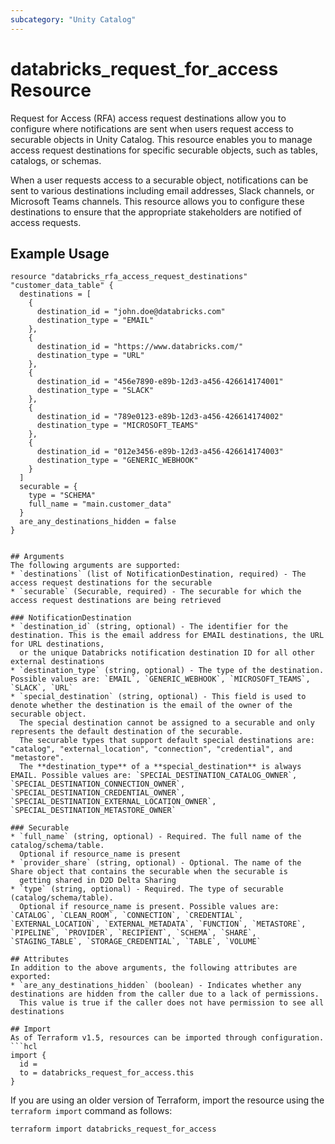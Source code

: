 ```yaml
---
subcategory: "Unity Catalog"
---
```

# databricks_request_for_access Resource
Request for Access (RFA) access request destinations allow you to configure where notifications are sent when users request access to securable objects in Unity Catalog. This resource enables you to manage access request destinations for specific securable objects, such as tables, catalogs, or schemas.

When a user requests access to a securable object, notifications can be sent to various destinations including email addresses, Slack channels, or Microsoft Teams channels. This resource allows you to configure these destinations to ensure that the appropriate stakeholders are notified of access requests.


## Example Usage
```hcl
resource "databricks_rfa_access_request_destinations" "customer_data_table" {
  destinations = [
    {
      destination_id = "john.doe@databricks.com"
      destination_type = "EMAIL"
    },
    {
      destination_id = "https://www.databricks.com/"
      destination_type = "URL"
    },
    {
      destination_id = "456e7890-e89b-12d3-a456-426614174001"
      destination_type = "SLACK"
    },
    {
      destination_id = "789e0123-e89b-12d3-a456-426614174002"
      destination_type = "MICROSOFT_TEAMS"
    },
    {
      destination_id = "012e3456-e89b-12d3-a456-426614174003"
      destination_type = "GENERIC_WEBHOOK"
    }
  ] 
  securable = {
    type = "SCHEMA"
    full_name = "main.customer_data"
  }
  are_any_destinations_hidden = false
}


## Arguments
The following arguments are supported:
* `destinations` (list of NotificationDestination, required) - The access request destinations for the securable
* `securable` (Securable, required) - The securable for which the access request destinations are being retrieved

### NotificationDestination
* `destination_id` (string, optional) - The identifier for the destination. This is the email address for EMAIL destinations, the URL for URL destinations,
  or the unique Databricks notification destination ID for all other external destinations
* `destination_type` (string, optional) - The type of the destination. Possible values are: `EMAIL`, `GENERIC_WEBHOOK`, `MICROSOFT_TEAMS`, `SLACK`, `URL`
* `special_destination` (string, optional) - This field is used to denote whether the destination is the email of the owner of the securable object.
  The special destination cannot be assigned to a securable and only represents the default destination of the securable.
  The securable types that support default special destinations are: "catalog", "external_location", "connection", "credential", and "metastore".
  The **destination_type** of a **special_destination** is always EMAIL. Possible values are: `SPECIAL_DESTINATION_CATALOG_OWNER`, `SPECIAL_DESTINATION_CONNECTION_OWNER`, `SPECIAL_DESTINATION_CREDENTIAL_OWNER`, `SPECIAL_DESTINATION_EXTERNAL_LOCATION_OWNER`, `SPECIAL_DESTINATION_METASTORE_OWNER`

### Securable
* `full_name` (string, optional) - Required. The full name of the catalog/schema/table.
  Optional if resource_name is present
* `provider_share` (string, optional) - Optional. The name of the Share object that contains the securable when the securable is
  getting shared in D2D Delta Sharing
* `type` (string, optional) - Required. The type of securable (catalog/schema/table).
  Optional if resource_name is present. Possible values are: `CATALOG`, `CLEAN_ROOM`, `CONNECTION`, `CREDENTIAL`, `EXTERNAL_LOCATION`, `EXTERNAL_METADATA`, `FUNCTION`, `METASTORE`, `PIPELINE`, `PROVIDER`, `RECIPIENT`, `SCHEMA`, `SHARE`, `STAGING_TABLE`, `STORAGE_CREDENTIAL`, `TABLE`, `VOLUME`

## Attributes
In addition to the above arguments, the following attributes are exported:
* `are_any_destinations_hidden` (boolean) - Indicates whether any destinations are hidden from the caller due to a lack of permissions.
  This value is true if the caller does not have permission to see all destinations

## Import
As of Terraform v1.5, resources can be imported through configuration.
```hcl
import {
  id = 
  to = databricks_request_for_access.this
}
```

If you are using an older version of Terraform, import the resource using the `terraform import` command as follows:
```sh
terraform import databricks_request_for_access 
```